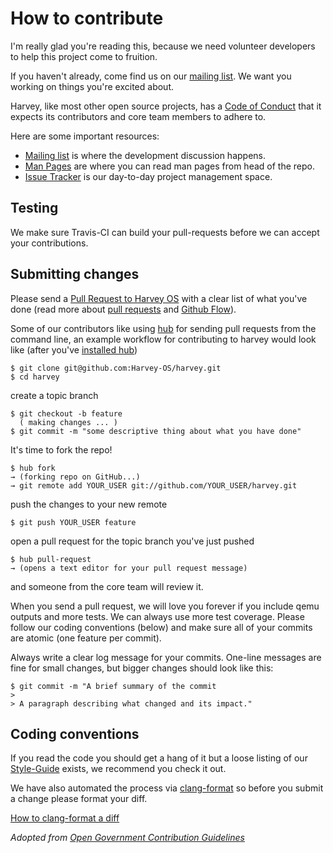 # How to contribute
 
I'm really glad you're reading this, because we need volunteer developers to help this project come to fruition.

If you haven't already, come find us on our [mailing list](https://groups.google.com/forum/#!forum/harvey). We want you working on things you're excited about.

Harvey, like most other open source projects, has a [Code of Conduct](https://github.com/Harvey-OS/harvey/wiki/Code-of-Conduct) that it expects its contributors and core team members to adhere to.

Here are some important resources:

  * [Mailing list](https://groups.google.com/forum/#!forum/harvey) is where the development discussion happens.
  * [Man Pages](https://sevki.io/harvey/sys/man/1/0intro) are where you can read man pages from head of the repo.
  * [Issue Tracker](https://github.com/Harvey-OS/harvey/issues) is our day-to-day project management space.


## Testing

 We make sure Travis-CI can build your pull-requests before we can accept your contributions.

## Submitting changes

Please send a [Pull Request to Harvey OS](https://github.com/Harvey-OS/harvey/pull/new/master) with a clear list of what you've done (read more about [pull requests](http://help.github.com/pull-requests/) and [Github Flow](https://guides.github.com/introduction/flow/)).

Some of our contributors like using [hub](http://hub.github.com) for sending pull requests from the command line, an example workflow for contributing to harvey would look like (after you've [installed hub](http://hub.github.com))
``` 
$ git clone git@github.com:Harvey-OS/harvey.git
$ cd harvey
```
create a topic branch
``` 
$ git checkout -b feature
  ( making changes ... )
$ git commit -m "some descriptive thing about what you have done"
``` 
It's time to fork the repo!
``` 
$ hub fork
→ (forking repo on GitHub...)
→ git remote add YOUR_USER git://github.com/YOUR_USER/harvey.git
```
push the changes to your new remote
``` 
$ git push YOUR_USER feature
```
open a pull request for the topic branch you've just pushed
``` 
$ hub pull-request
→ (opens a text editor for your pull request message)
```
and someone from the core team will review it. 

When you send a pull request, we will love you forever if you include qemu outputs and more tests. We can always use more test coverage. Please follow our coding conventions (below) and make sure all of your commits are atomic (one feature per commit).

Always write a clear log message for your commits. One-line messages are fine for small changes, but bigger changes should look like this:

    $ git commit -m "A brief summary of the commit
    >
    > A paragraph describing what changed and its impact."

## Coding conventions

If you read the code you should get a hang of it but a loose listing of our [Style-Guide](https://github.com/Harvey-OS/harvey/wiki/Style-Guide) exists, we recommend you check it out.

We have also automated the process via [clang-format](http://clang.llvm.org/docs/ClangFormat.html) so before you submit a change please format your diff.

[How to clang-format a diff](http://clang.llvm.org/docs/ClangFormat.html#script-for-patch-reformatting)


_Adopted from [Open Government Contribution Guidelines](https://github.com/opengovernment/opengovernment/blob/master/CONTRIBUTING.md)_
